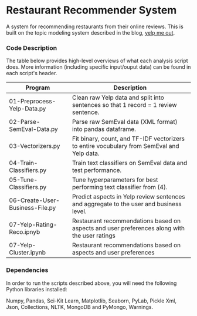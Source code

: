 # Restaurant Recommender System
A system for recommending restaurants from their online reviews. This is built on the topic modeling system described in the blog, [yelp me out](http://www.huguedata.com/2016/07/15/yelp-me-out/). 


### Code Description

The table below provides high-level overviews of what each analysis script does. More information (including specific input/ouput data) can be found in each script's header.

Program 	| Description | 
----------- | ----------- |
01-Preprocess-Yelp-Data.py | Clean raw Yelp data and split into sentences so that 1 record = 1 review sentence.
02-Parse-SemEval-Data.py | Parse raw SemEval data (XML format) into pandas dataframe.
03-Vectorizers.py | Fit binary, count, and TF-IDF vectorizers to entire vocubulary from SemEval and Yelp data.
04-Train-Classifiers.py | Train text classifiers on SemEval data and test performance.
05-Tune-Classifiers.py | Tune hyperparameters for best performing text classifier from (4).
06-Create-User-Business-File.py | Predict aspects in Yelp review sentences and aggregate to the user and business level.
07-Yelp-Rating-Reco.ipnyb | Restaurant recommendations based on aspects and user preferences along with the user ratings
07-Yelp-Cluster.ipynb | Restaurant recommendations based on aspects and user preferences


### Dependencies
In order to run the scripts described above, you will need the following Python libraries installed: 

Numpy, Pandas, Sci-Kit Learn, Matplotlib, Seaborn, PyLab, Pickle
Xml, Json, Collections, NLTK, MongoDB and PyMongo, Warnings.
